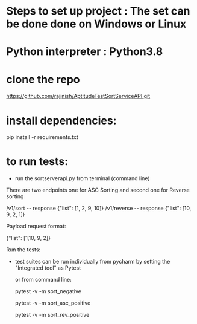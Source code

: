 
# Steps to set up project  : The set can be done done on Windows or Linux
# Python interpreter : Python3.8

# clone the repo
https://github.com/rajjnish/AptitudeTestSortServiceAPI.git

# install dependencies:

pip install -r requirements.txt

# to run tests: 
- run the sortserverapi.py from terminal (command line) 

There are two endpoints one for ASC Sorting and second one for Reverse sorting 

/v1/sort         -- response {"list": [1, 2, 9, 10]}
/v1/reverse    -- response {"list": [10, 9, 2, 1]}

Payload request format:

{"list": [1,10, 9, 2]}

Run the tests:
- test suites can be run individually from pycharm by setting the "Integrated tool" as Pytest

   or from command line:
   
   pytest -v -m sort_negative
   
   pytest -v -m sort_asc_positive
   
   pytest -v -m sort_rev_positive
   
